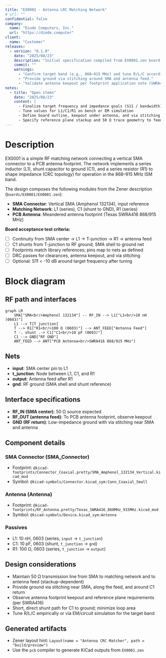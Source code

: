 ```yaml
---
title: "EX0001 - Antenna LRC Matching Network"
# url: ""
confidential: false
company:
  name: "Diode Computers, Inc."
  url: "https://diode.computer"
client:
  name: "Customer"
releases:
  - version: "0.1.0"
    date: "2025/08/23"
    description: "Initial specification compiled from EX0001.zen board definition."
    commit: ""
    warnings:
      - "Confirm target band (e.g., 868–915 MHz) and tune R/L/C accordingly."
      - "Provide ground via stitching around SMA and antenna feed."
      - "Validate antenna keepout per footprint application note (SWRA416)."
notes:
  - title: "Open items"
    date: "2025/08/23"
    content: |
      - Finalize target frequency and impedance goals (S11 / bandwidth)
      - Tune values for L1/C1/R1 on bench or EM simulation
      - Define board outline, keepout under antenna, and via stitching pattern
      - Specify reference plane stackup and 50 Ω trace geometry to feed
---
```


# Description

EX0001 is a simple RF matching network connecting a vertical SMA connector to a PCB antenna footprint. The network implements a series inductor (L1), shunt capacitor to ground (C1), and a series resistor (R1) to shape impedance (CRC topology) for operation in the 868–915 MHz ISM band.

The design composes the following modules from the Zener description (`boards/EX0001/EX0001.zen`):

- **SMA Connector**: Vertical SMA (Amphenol 132134), input reference
- **Matching Network**: L1 (series), C1 (shunt to GND), R1 (series)
- **PCB Antenna**: Meandered antenna footprint (Texas SWRA416 868/915 MHz)

**Board acceptance test criteria:**

- [ ] Continuity from SMA center → L1 → T-junction → R1 → antenna feed
- [ ] C1 shunts from T-junction to RF ground; SMA shell to ground net
- [ ] Footprints match library references; pins map to nets as defined
- [ ] DRC passes for clearances, antenna keepout, and via stitching
- [ ] Optional: S11 < -10 dB around target frequency after tuning

# Block diagram

## RF path and interfaces

```mermaid
graph LR
    SMA["SMA<br/>Amphenol 132134"] -- RF_IN --> L1["L1<br/>10 nH (0603)"]
    L1 --> T[T junction]
    T --> R1["R1<br/>100 Ω (0603)"] --> ANT_FEED["Antenna Feed"]
    T -. shunt .-> C1["C1<br/>10 pF (0603)"]
    C1 --> GND["RF GND"]
    ANT_FEED --> ANT["PCB Antenna<br/>SWRA416 868/915 MHz"]
```

## Nets

- **input**: SMA center pin to L1
- **t_junction**: Node between L1, C1, and R1
- **output**: Antenna feed after R1
- **gnd**: RF ground (SMA shell and shunt reference)

## Interface specifications

- **RF_IN (SMA center)**: 50 Ω source expected
- **RF_OUT (antenna feed)**: To PCB antenna footprint, observe keepout
- **GND (RF return)**: Low-impedance ground with via stitching near SMA and antenna

## Component details

### SMA Connector (SMA_Connector)

- Footprint: `@kicad-footprints/Connector_Coaxial.pretty/SMA_Amphenol_132134_Vertical.kicad_mod`
- Symbol: `@kicad-symbols/Connector.kicad_sym:Conn_Coaxial_Small`

### Antenna (Antenna)

- Footprint: `@kicad-footprints/RF_Antenna.pretty/Texas_SWRA416_868MHz_915MHz.kicad_mod`
- Symbol: `@kicad-symbols/Device.kicad_sym:Antenna`

### Passives

- L1: 10 nH, 0603 (series, `input` → `t_junction`)
- C1: 10 pF, 0603 (shunt, `t_junction` → `gnd`)
- R1: 100 Ω, 0603 (series, `t_junction` → `output`)

## Design considerations

- Maintain 50 Ω transmission line from SMA to matching network and to antenna feed (stackup-dependent)
- Provide ground via stitching near SMA, along the feed, and around C1 return
- Observe antenna footprint keepout and reference plane requirements (per SWRA416)
- Short, direct shunt path for C1 to ground; minimize loop area
- Tune R/L/C empirically or via EM/circuit simulation for the target band

## Generated artifacts

- Zener layout hint: `Layout(name = "Antenna CRC Matcher", path = "build/preview")`
- Use the `pcb` compiler to generate KiCad outputs from `EX0001.zen`